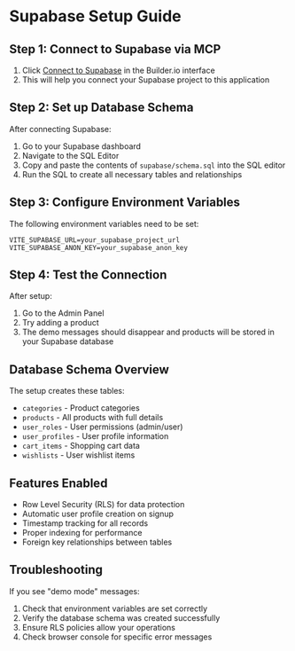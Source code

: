 # Supabase Setup Guide

## Step 1: Connect to Supabase via MCP
1. Click [Connect to Supabase](#open-mcp-popover) in the Builder.io interface
2. This will help you connect your Supabase project to this application

## Step 2: Set up Database Schema
After connecting Supabase:

1. Go to your Supabase dashboard
2. Navigate to the SQL Editor
3. Copy and paste the contents of `supabase/schema.sql` into the SQL editor
4. Run the SQL to create all necessary tables and relationships

## Step 3: Configure Environment Variables
The following environment variables need to be set:

```
VITE_SUPABASE_URL=your_supabase_project_url
VITE_SUPABASE_ANON_KEY=your_supabase_anon_key
```

## Step 4: Test the Connection
After setup:
1. Go to the Admin Panel
2. Try adding a product
3. The demo messages should disappear and products will be stored in your Supabase database

## Database Schema Overview

The setup creates these tables:
- `categories` - Product categories
- `products` - All products with full details
- `user_roles` - User permissions (admin/user)
- `user_profiles` - User profile information
- `cart_items` - Shopping cart data
- `wishlists` - User wishlist items

## Features Enabled
- Row Level Security (RLS) for data protection
- Automatic user profile creation on signup
- Timestamp tracking for all records
- Proper indexing for performance
- Foreign key relationships between tables

## Troubleshooting
If you see "demo mode" messages:
1. Check that environment variables are set correctly
2. Verify the database schema was created successfully
3. Ensure RLS policies allow your operations
4. Check browser console for specific error messages
